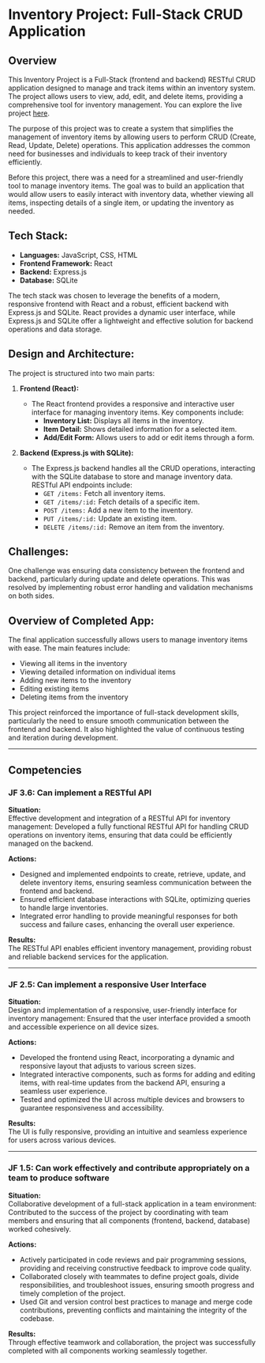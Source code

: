 # Inventory Project: Full-Stack CRUD Application

## Overview
This Inventory Project is a Full-Stack (frontend and backend) RESTful CRUD application designed to manage and track items within an inventory system. The project allows users to view, add, edit, and delete items, providing a comprehensive tool for inventory management. You can explore the live project [here](https://demozon.onrender.com/).

The purpose of this project was to create a system that simplifies the management of inventory items by allowing users to perform CRUD (Create, Read, Update, Delete) operations. This application addresses the common need for businesses and individuals to keep track of their inventory efficiently.

Before this project, there was a need for a streamlined and user-friendly tool to manage inventory items. The goal was to build an application that would allow users to easily interact with inventory data, whether viewing all items, inspecting details of a single item, or updating the inventory as needed.

## Tech Stack:
- **Languages:** JavaScript, CSS, HTML
- **Frontend Framework:** React
- **Backend:** Express.js
- **Database:** SQLite

The tech stack was chosen to leverage the benefits of a modern, responsive frontend with React and a robust, efficient backend with Express.js and SQLite. React provides a dynamic user interface, while Express.js and SQLite offer a lightweight and effective solution for backend operations and data storage.

## Design and Architecture:
The project is structured into two main parts:

1. **Frontend (React):**
   - The React frontend provides a responsive and interactive user interface for managing inventory items. Key components include:
     - **Inventory List:** Displays all items in the inventory.
     - **Item Detail:** Shows detailed information for a selected item.
     - **Add/Edit Form:** Allows users to add or edit items through a form.

2. **Backend (Express.js with SQLite):**
   - The Express.js backend handles all the CRUD operations, interacting with the SQLite database to store and manage inventory data. RESTful API endpoints include:
     - `GET /items:` Fetch all inventory items.
     - `GET /items/:id:` Fetch details of a specific item.
     - `POST /items:` Add a new item to the inventory.
     - `PUT /items/:id:` Update an existing item.
     - `DELETE /items/:id:` Remove an item from the inventory.

## Challenges:
One challenge was ensuring data consistency between the frontend and backend, particularly during update and delete operations. This was resolved by implementing robust error handling and validation mechanisms on both sides.

## Overview of Completed App:
The final application successfully allows users to manage inventory items with ease. The main features include:
- Viewing all items in the inventory
- Viewing detailed information on individual items
- Adding new items to the inventory
- Editing existing items
- Deleting items from the inventory

This project reinforced the importance of full-stack development skills, particularly the need to ensure smooth communication between the frontend and backend. It also highlighted the value of continuous testing and iteration during development.

---

## Competencies

### JF 3.6: Can implement a RESTful API

**Situation:**  
Effective development and integration of a RESTful API for inventory management: Developed a fully functional RESTful API for handling CRUD operations on inventory items, ensuring that data could be efficiently managed on the backend.

**Actions:**
- Designed and implemented endpoints to create, retrieve, update, and delete inventory items, ensuring seamless communication between the frontend and backend.
- Ensured efficient database interactions with SQLite, optimizing queries to handle large inventories.
- Integrated error handling to provide meaningful responses for both success and failure cases, enhancing the overall user experience.

**Results:**  
The RESTful API enables efficient inventory management, providing robust and reliable backend services for the application.

---

### JF 2.5: Can implement a responsive User Interface

**Situation:**  
Design and implementation of a responsive, user-friendly interface for inventory management: Ensured that the user interface provided a smooth and accessible experience on all device sizes.

**Actions:**
- Developed the frontend using React, incorporating a dynamic and responsive layout that adjusts to various screen sizes.
- Integrated interactive components, such as forms for adding and editing items, with real-time updates from the backend API, ensuring a seamless user experience.
- Tested and optimized the UI across multiple devices and browsers to guarantee responsiveness and accessibility.

**Results:**  
The UI is fully responsive, providing an intuitive and seamless experience for users across various devices.

---

### JF 1.5: Can work effectively and contribute appropriately on a team to produce software

**Situation:**  
Collaborative development of a full-stack application in a team environment: Contributed to the success of the project by coordinating with team members and ensuring that all components (frontend, backend, database) worked cohesively.

**Actions:**
- Actively participated in code reviews and pair programming sessions, providing and receiving constructive feedback to improve code quality.
- Collaborated closely with teammates to define project goals, divide responsibilities, and troubleshoot issues, ensuring smooth progress and timely completion of the project.
- Used Git and version control best practices to manage and merge code contributions, preventing conflicts and maintaining the integrity of the codebase.

**Results:**  
Through effective teamwork and collaboration, the project was successfully completed with all components working seamlessly together.

